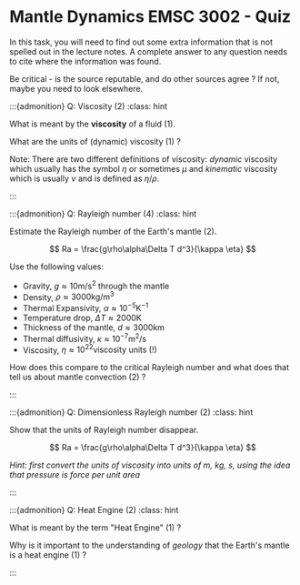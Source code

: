# Mantle Dynamics EMSC 3002 - Quiz

In this task, you will need to find out some extra information that
is not spelled out in the lecture notes. A complete answer to 
any question needs to cite where the information was found. 

Be critical - is the source reputable, and do other sources agree ? If not, maybe you need to look elsewhere.

:::{admonition} Q: Viscosity (2)
:class: hint

What is meant by the **viscosity** of a fluid (1).

What are the units of (dynamic) viscosity (1) ?

Note: There are two different definitions of viscosity: *dynamic* viscosity 
which usually has the symbol $\eta$ or sometimes $\mu$ and *kinematic* viscosity which is usually $\nu$ and is defined as $\eta/\rho$. 

:::


:::{admonition} Q: Rayleigh number (4)
:class: hint

Estimate the Rayleigh number of the Earth's mantle (2).

$$ 
Ra = \frac{g\rho\alpha\Delta T d^3}{\kappa \eta}
$$

Use the following values:

  - Gravity, $g \approx 10 \mathrm{m/s}^2$ through the mantle
  - Density, $\rho \approx 3000 \mathrm{kg/m}^3$
  - Thermal Expansivity, $\alpha \approx 10^{-5} \mathrm{K}^{-1}$
  - Temperature drop, $\Delta T \approx 2000 \mathrm{K}$
  - Thickness of the mantle, $d \approx 3000 \mathrm{km}$
  - Thermal diffusivity, $\kappa \approx 10^{-7} \mathrm{m}^2 / \mathrm{s}$
  - Viscosity, $\eta \approx 10^{22} \textrm{viscosity units (!)}$

How does this compare to the critical Rayleigh number and what does that
tell us about mantle convection (2) ?

::: 


:::{admonition} Q: Dimensionless Rayleigh number (2)
:class: hint

Show that the units of Rayleigh number disappear. 

$$ 
Ra = \frac{g\rho\alpha\Delta T d^3}{\kappa \eta}
$$

*Hint: first convert the units of viscosity into units of $m$, $kg$, $s$, using the idea that pressure is force per unit area*

:::


:::{admonition} Q: Heat Engine (2)
:class: hint

What is meant by the term "Heat Engine" (1) ?

Why is it important to the understanding of *geology* that the Earth's mantle is a heat engine (1) ?

:::
